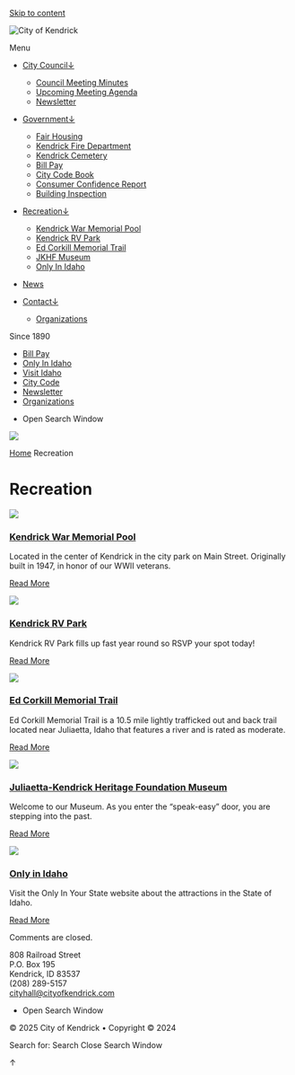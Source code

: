 [Skip to content](https://www.cityofkendrick.com/recreation/)

![City of Kendrick](https://www.cityofkendrick.com/wp-content/uploads/2022/03/cityofkendrick_centennial_logo1a.png)

Menu

- [City Council↓](https://www.cityofkendrick.com/city_council)
  
  - [Council Meeting Minutes](https://www.cityofkendrick.com/council-meeting-minutes)
  - [Upcoming Meeting Agenda](https://www.cityofkendrick.com/upcoming-meeting-agenda)
  - [Newsletter](https://www.cityofkendrick.com/newsletter)
- [Government↓](https://www.cityofkendrick.com/government)
  
  - [Fair Housing](https://www.cityofkendrick.com/fair-housing)
  - [Kendrick Fire Department](https://www.cityofkendrick.com/kendrick-fire-department)
  - [Kendrick Cemetery](https://www.cityofkendrick.com/kendrick-cemetery)
  - [Bill Pay](https://kendrick.billingdoc.net/login)
  - [City Code Book](https://codelibrary.amlegal.com/codes/kendrickid/latest/overview)
  - [Consumer Confidence Report](https://www.cityofkendrick.com/wp-content/uploads/2022/01/City-of-Kendrick-Consumer-Confidence-Report-for-2018-1.pdf)
  - [Building Inspection](https://www.cityofkendrick.com/building-inspection)
- [Recreation↓](https://www.cityofkendrick.com/recreation)
  
  - [Kendrick War Memorial Pool](https://www.cityofkendrick.com/kendrick-pool)
  - [Kendrick RV Park](https://www.cityofkendrick.com/kendrick-rv-park)
  - [Ed Corkill Memorial Trail](https://www.cityofkendrick.com/ed-corkill-memorial-trail)
  - [JKHF Museum](https://www.cityofkendrick.com/kendrick-museum)
  - [Only In Idaho](https://www.onlyinyourstate.com/states/idaho)
- [News](https://www.cityofkendrick.com/news)
- [Contact↓](https://www.cityofkendrick.com/contact)
  
  - [Organizations](https://www.cityofkendrick.com/organizations)

Since 1890

- [Bill Pay](https://kendrick.billingdoc.net/login)
- [Only In Idaho](https://www.onlyinyourstate.com/states/idaho)
- [Visit Idaho](https://visitidaho.org)
- [City Code](https://codelibrary.amlegal.com/codes/kendrickid/latest/overview)
- [Newsletter](https://www.cityofkendrick.com/newsletter)
- [Organizations](https://www.cityofkendrick.com/wp-content/uploads/2025/01/KJ7CommunityOrganizationContactGuide2025.pdf)

<!--THE END-->

- Open Search Window

![](https://www.cityofkendrick.com/wp-content/uploads/2022/02/edcorkill2-1500x650.jpg)

[Home](https://www.cityofkendrick.com) Recreation

# Recreation

![](https://www.cityofkendrick.com/wp-content/uploads/2022/02/swimming-pool.png)

### [Kendrick War Memorial Pool](https://www.cityofkendrick.com/pages/kendrick-pool)

Located in the center of Kendrick in the city park on Main Street. Originally built in 1947, in honor of our WWII veterans.

[Read More](https://www.cityofkendrick.com/pages/kendrick-pool)

![](https://www.cityofkendrick.com/wp-content/uploads/2022/02/rv.png)

### [Kendrick RV Park](https://www.cityofkendrick.com/pages/kendrick-rv-park)

Kendrick RV Park fills up fast year round so RSVP your spot today!

[Read More](https://www.cityofkendrick.com/pages/kendrick-rv-park)

![](https://www.cityofkendrick.com/wp-content/uploads/2022/02/path.png)

### [Ed Corkill Memorial Trail](https://www.cityofkendrick.com/pages/ed-corkill-memorial-trail)

Ed Corkill Memorial Trail is a 10.5 mile lightly trafficked out and back trail located near Juliaetta, Idaho that features a river and is rated as moderate.

[Read More](https://www.cityofkendrick.com/pages/ed-corkill-memorial-trail)

![](https://www.cityofkendrick.com/wp-content/uploads/2022/02/museum-art.png)

### [Juliaetta-Kendrick Heritage Foundation Museum](https://www.cityofkendrick.com/pages/kendrick-museum)

Welcome to our Museum. As you enter the “speak-easy” door, you are stepping into the past.

[Read More](https://www.cityofkendrick.com/pages/kendrick-museum)

![](https://www.cityofkendrick.com/wp-content/uploads/2022/02/placeholder.png)

### [Only in Idaho](https://www.onlyinyourstate.com/states/idaho)

Visit the Only In Your State website about the attractions in the State of Idaho. 

[Read More](https://www.onlyinyourstate.com/states/idaho)

Comments are closed.

808 Railroad Street  
P.O. Box 195  
Kendrick, ID 83537  
(208) 289-5157  
[cityhall@cityofkendrick.com](mailto:cityhall@cityofkendrick.com)

- Open Search Window

© 2025 City of Kendrick • Copyright © 2024

Search for: Search Close Search Window

↑